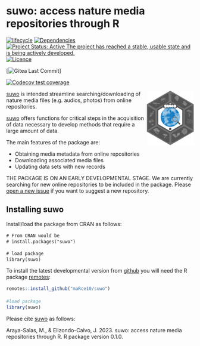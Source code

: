 suwo: access nature media repositories through R
================

<!-- README.md is generated from README.Rmd. Please edit that file -->
<!-- badges: start -->

[![lifecycle](https://lifecycle.r-lib.org/articles/figures/lifecycle-experimental.svg)](https://lifecycle.r-lib.org/articles/stages.html)
[![Dependencies](https://tinyverse.netlify.com/badge/suwo)](https://cran.r-project.org/package=suwo)
[![Project Status: Active The project has reached a stable, usable state
and is being actively
developed.](https://www.repostatus.org/badges/latest/active.svg)](https://www.repostatus.org/#active)
[![Licence](https://img.shields.io/badge/https://img.shields.io/badge/licence-GPL--2-blue.svg)](https://www.gnu.org/licenses/gpl-3.0.en.html)
<!-- [![minimal R version](https://img.shields.io/badge/R%3E%3D-Depends:-6666ff.svg)](https://cran.r-project.org/)  -->
<!-- [![packageversion](https://img.shields.io/badge/Package%20version-0.1.0-orange.svg?style=flat-square)](commits/develop)  -->
[![Gitea Last Commit](https://img.shields.io/gitea/last-commit/maRce10/suwo)]

[![Codecov test
coverage](https://codecov.io/gh/maRce10/suwo/branch/master/graph/badge.svg)](https://app.codecov.io/gh/maRce10/suwo?branch=master)
<!-- [![CRAN_Status_Badge](https://www.r-pkg.org/badges/version/suwo)](https://cran.r-project.org/package=suwo) -->
<!-- [![Total Downloads](https://cranlogs.r-pkg.org/badges/grand-total/suwo)](https://cranlogs.r-pkg.org/badges/grand-total/suwo) -->
<!-- badges: end -->

<!-- <img src="man/figures/suwo_sticker.png" alt="suwo logo" align="right" width = "25%" height="25%"/> -->
<img src="man/figures/logo.png" alt="suwo logo" align="right" width = "25%" height="25%"/>

[suwo](https://github.com/maRce10/suwo) is intended streamline
searching/downloading of nature media files (e.g. audios, photos) from
online repositories.

[suwo](https://github.com/maRce10/suwo) offers functions for critical steps in the acquisition of data necessary to develop methods that require a large amount of data.

The main features of the package are:

- Obtaining media metadata from online repositories
- Downloading associated media files
- Updating data sets with new records

THE PACKAGE IS ON AN EARLY DEVELOPMENTAL STAGE. We are currently
searching for new online repositories to be included in the package.
Please [open a new
issue](https://github.com/maRce10/suwo/issues/new/choose) if you want to
suggest a new repository.

## Installing suwo

Install/load the package from CRAN as follows:

```{r, eval = FALSE}
# From CRAN would be
# install.packages("suwo")

# load package
library(suwo)
```
To install the latest developmental version from
[github](https://github.com/) you will need the R package
[remotes](https://cran.r-project.org/package=remotes):

``` r
remotes::install_github("maRce10/suwo")

#load package
library(suwo)
```

Please cite [suwo](https://github.com/maRce10/suwo) as follows:

Araya-Salas, M., & Elizondo-Calvo, J. 2023. suwo: access nature media
repositories through R. R package version 0.1.0.
